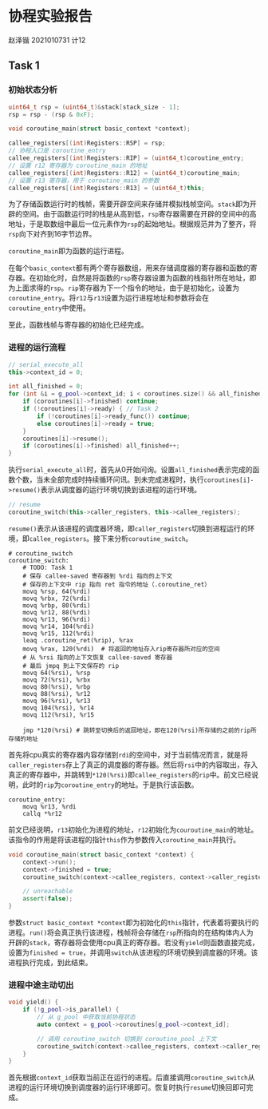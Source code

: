 # 协程实验报告

赵泽锴 2021010731 计12

## Task 1

### 初始状态分析

```c++
uint64_t rsp = (uint64_t)&stack[stack_size - 1];
rsp = rsp - (rsp & 0xF);

void coroutine_main(struct basic_context *context);

callee_registers[(int)Registers::RSP] = rsp;
// 协程入口是 coroutine_entry
callee_registers[(int)Registers::RIP] = (uint64_t)coroutine_entry;
// 设置 r12 寄存器为 coroutine_main 的地址
callee_registers[(int)Registers::R12] = (uint64_t)coroutine_main;
// 设置 r13 寄存器，用于 coroutine_main 的参数
callee_registers[(int)Registers::R13] = (uint64_t)this;
```

为了存储函数运行时的栈帧，需要开辟空间来存储并模拟栈帧空间。`stack`即为开辟的空间。由于函数运行时的栈是从高到低，`rsp`寄存器需要在开辟的空间中的高地址，于是取数组中最后一位元素作为`rsp`的起始地址。根据规范并为了整齐，将`rsp`向下对齐到16字节边界。

`coroutine_main`即为函数的运行进程。

在每个`basic_context`都有两个寄存器数组，用来存储调度器的寄存器和函数的寄存器。在初始化时，自然是将函数的`rsp`寄存器设置为函数的栈指针所在地址，即为上面求得的`rsp`。`rip`寄存器为下一个指令的地址，由于是初始化，设置为`coroutine_entry`。将`r12`与`r13`设置为运行进程地址和参数将会在`coroutine_entry`中使用。

至此，函数栈帧与寄存器的初始化已经完成。

### 进程的运行流程

```c++
// serial_execute_all
this->context_id = 0;

int all_finished = 0;
for (int &i = g_pool->context_id; i < coroutines.size() && all_finished != coroutines.size(); i == coroutines.size() - 1 ? i = 0 : i++) {
    if (coroutines[i]->finished) continue;
    if (!coroutines[i]->ready) { // Task 2
        if (!coroutines[i]->ready_func()) continue;
        else coroutines[i]->ready = true;
    }
    coroutines[i]->resume();
    if (coroutines[i]->finished) all_finished++;
}
```

执行`serial_execute_all`时，首先从0开始问询。设置`all_finished`表示完成的函数个数，当未全部完成时持续循环问讯。到未完成进程时，执行`coroutines[i]->resume()`表示从调度器的运行环境切换到该进程的运行环境。

```c++
// resume
coroutine_switch(this->caller_registers, this->callee_registers);
```

`resume()`表示从该进程的调度器环境，即`caller_registers`切换到进程运行的环境，即`callee_registers`。接下来分析`coroutine_switch`。

```assembly
# coroutine_switch
coroutine_switch:
    # TODO: Task 1
    # 保存 callee-saved 寄存器到 %rdi 指向的上下文
    # 保存的上下文中 rip 指向 ret 指令的地址（.coroutine_ret）
    movq %rsp, 64(%rdi)
    movq %rbx, 72(%rdi)
    movq %rbp, 80(%rdi)
    movq %r12, 88(%rdi)
    movq %r13, 96(%rdi)
    movq %r14, 104(%rdi)
    movq %r15, 112(%rdi)
    leaq .coroutine_ret(%rip), %rax 
    movq %rax, 120(%rdi)  # 将返回的地址存入rip寄存器所对应的空间
    # 从 %rsi 指向的上下文恢复 callee-saved 寄存器
    # 最后 jmpq 到上下文保存的 rip
    movq 64(%rsi), %rsp
    movq 72(%rsi), %rbx
    movq 80(%rsi), %rbp
    movq 88(%rsi), %r12 
    movq 96(%rsi), %r13
    movq 104(%rsi), %r14
    movq 112(%rsi), %r15

    jmp *120(%rsi) # 跳转至切换后的返回地址，即在120(%rsi)所存储的之前的rip所存储的地址
```

首先将cpu真实的寄存器内容存储到`rdi`的空间中，对于当前情况而言，就是将`caller_registers`存上了真正的调度器的寄存器。然后将`rsi`中的内容取出，存入真正的寄存器中，并跳转到`*120(%rsi)`即`callee_registers`的`rip`中。前文已经说明，此时的`rip`为`coroutine_entry`的地址。于是执行该函数。

```assembly
coroutine_entry:
    movq %r13, %rdi
    callq *%r12
```

前文已经说明，`r13`初始化为进程的地址，`r12`初始化为`couroutine_main`的地址。该指令的作用是将该进程的指针`this`作为参数传入`coroutine_main`并执行。

```c++
void coroutine_main(struct basic_context *context) {
    context->run();
    context->finished = true;
    coroutine_switch(context->callee_registers, context->caller_registers);

    // unreachable
    assert(false);
}
```

参数`struct basic_context *context`即为初始化的`this`指针，代表着将要执行的进程。`run()`将会真正执行该进程，栈帧将会存储在`rsp`所指向的在结构体内人为开辟的`stack`，寄存器将会使用cpu真正的寄存器。若没有`yield`则函数直接完成，设置为`finished = true`，并调用`switch`从该进程的环境切换到调度器的环境。该进程执行完成，到此结束。

### 进程中途主动切出

```c++
void yield() {
    if (!g_pool->is_parallel) {
        // 从 g_pool 中获取当前协程状态
        auto context = g_pool->coroutines[g_pool->context_id];

        // 调用 coroutine_switch 切换到 coroutine_pool 上下文
        coroutine_switch(context->callee_registers, context->caller_registers);
    }
}
```

首先根据`context_id`获取当前正在运行的进程。后直接调用`coroutine_switch`从进程的运行环境切换到调度器的运行环境即可。恢复时执行`resume`切换回即可完成。
